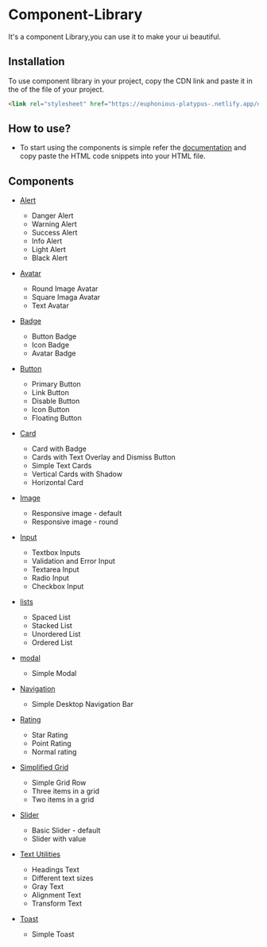 # Component-Library
 
It's a component Library,you can use it to make your ui beautiful.

## Installation

To use component library in your project, copy the CDN link and paste it in the <head> of the <HTML> file of your project.

```HTML
<link rel="stylesheet" href="https://euphonious-platypus-.netlify.app/documentation/Styles/general.css"/>
```

## How to use?
- To start using the components is simple refer the [documentation](https://component-library-48ff05.netlify.app/documentation/avatar/avatar.html) and copy paste the HTML code snippets into your HTML file.

## Components

* [Alert](https://component-library-48ff05.netlify.app/documentation/alert/alert.html)
  * Danger Alert
  * Warning Alert
  * Success Alert
  * Info Alert
  * Light Alert
  * Black Alert

* [Avatar](https://component-library-48ff05.netlify.app/documentation/avatar/avatar.html)
  * Round Image Avatar
  * Square Imaga Avatar
  * Text Avatar

* [Badge](https://component-library-48ff05.netlify.app/documentation/badge/badge.html)
  * Button Badge
  * Icon Badge
  * Avatar Badge

* [Button](https://component-library-48ff05.netlify.app/documentation/button/button.html)
  * Primary Button
  * Link Button
  * Disable Button
  * Icon Button
  * Floating Button

* [Card](https://component-library-48ff05.netlify.app/documentation/card/card.html)
  * Card with Badge
  * Cards with Text Overlay and Dismiss Button 
  * Simple Text Cards
  * Vertical Cards with Shadow
  * Horizontal Card

* [Image](https://component-library-48ff05.netlify.app/documentation/image-comp/image.html)
  * Responsive image - default
  * Responsive image - round

* [Input](https://component-library-48ff05.netlify.app/documentation/input/input.html)
  * Textbox Inputs
  * Validation and Error Input
  * Textarea Input 
  * Radio Input
  * Checkbox Input

* [lists](https://component-library-48ff05.netlify.app/documentation/lists/lists.html)
  * Spaced List
  * Stacked List
  * Unordered List
  * Ordered List

* [modal](https://component-library-48ff05.netlify.app/documentation/model/model.html)
  * Simple Modal

* [Navigation](https://component-library-48ff05.netlify.app/documentation/navigation/navigatio.html)
  * Simple Desktop Navigation Bar

* [Rating](https://component-library-48ff05.netlify.app/documentation/rating-compo/rating.html)
  * Star Rating
  * Point Rating
  * Normal rating

* [Simplified Grid](https://component-library-48ff05.netlify.app/documentation/simplified-grid/grid.html)
  * Simple Grid Row
  * Three items in a grid
  * Two items in a grid

* [Slider](https://component-library-48ff05.netlify.app/documentation/slider/slider.html)
  * Basic Slider - default
  * Slider with value  

* [Text Utilities](https://component-library-48ff05.netlify.app/documentation/text-utilities/text.html)
  * Headings Text
  * Different text sizes
  * Gray Text
  * Alignment Text
  * Transform Text

* [Toast](https://component-library-48ff05.netlify.app/documentation/toast/toast.html)
  * Simple Toast